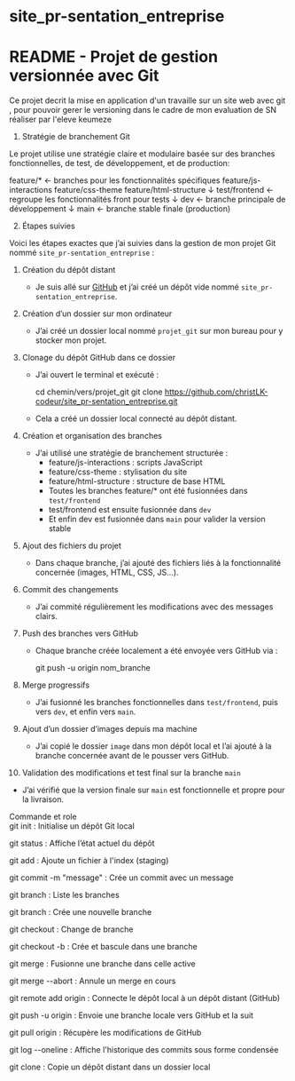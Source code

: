 # site_pr-sentation_entreprise
# README - Projet de gestion versionnée avec Git

Ce projet decrit la mise en application d'un travaille sur un site web avec git , pour pouvoir gerer le versioning dans le cadre de mon evaluation de SN
réaliser par l'eleve keumeze

 1.  Stratégie de branchement Git

Le projet utilise une stratégie claire et modulaire basée sur des branches fonctionnelles, de test, de développement, et de production:


feature/*         ← branches pour les fonctionnalités spécifiques
     feature/js-interactions
     feature/css-theme
     feature/html-structure
        ↓
test/frontend      ← regroupe les fonctionnalités front pour tests
        ↓
dev                ← branche principale de développement
        ↓
main               ← branche stable finale (production)

 2.  Étapes suivies

Voici les étapes exactes que j’ai suivies dans la gestion de mon projet Git nommé `site_pr-sentation_entreprise` :

1. Création du dépôt distant  
   - Je suis allé sur [GitHub](https://github.com) et j’ai créé un dépôt vide nommé `site_pr-sentation_entreprise`.

2. Création d’un dossier sur mon ordinateur 
   - J’ai créé un dossier local nommé `projet_git` sur mon bureau pour y stocker mon projet.

3. Clonage du dépôt GitHub dans ce dossier 
   - J’ai ouvert le terminal et exécuté :
     
     cd chemin/vers/projet_git
     git clone https://github.com/christLK-codeur/site_pr-sentation_entreprise.git
     
   - Cela a créé un dossier local connecté au dépôt distant.

4. Création et organisation des branches  
   - J’ai utilisé une stratégie de branchement structurée :
     - feature/js-interactions : scripts JavaScript
     - feature/css-theme : stylisation du site
     - feature/html-structure : structure de base HTML
     - Toutes les branches feature/* ont été fusionnées dans `test/frontend`
     - test/frontend est ensuite fusionnée dans `dev`
     - Et enfin dev est fusionnée dans `main` pour valider la version stable

5. Ajout des fichiers du projet
   - Dans chaque branche, j’ai ajouté des fichiers liés à la fonctionnalité concernée (images, HTML, CSS, JS…).

6. Commit des changements
   - J’ai commité régulièrement les modifications avec des messages clairs.

7. Push des branches vers GitHub  
   - Chaque branche créée localement a été envoyée vers GitHub via :
     
     git push -u origin nom_branche
     

8. Merge progressifs 
   - J’ai fusionné les branches fonctionnelles dans `test/frontend`, puis vers `dev`, et enfin vers `main`.

9. Ajout d’un dossier d’images depuis ma machine
   - J’ai copié le dossier `image` dans mon dépôt local et l’ai ajouté à la branche concernée avant de le pousser vers GitHub.

10. Validation des modifications et test final sur la branche `main`
   - J’ai vérifié que la version finale sur `main` est fonctionnelle et propre pour la livraison.

Commande et role                                        
git init : Initialise un dépôt Git local

git status : Affiche l’état actuel du dépôt

git add <fichier> : Ajoute un fichier à l'index (staging)

git commit -m "message" : Crée un commit avec un message

git branch : Liste les branches

git branch <nom> : Crée une nouvelle branche

git checkout <nom> : Change de branche

git checkout -b <nom> : Crée et bascule dans une branche

git merge <branche> : Fusionne une branche dans celle active

git merge --abort : Annule un merge en cours

git remote add origin <url> : Connecte le dépôt local à un dépôt distant (GitHub)

git push -u origin <branche> : Envoie une branche locale vers GitHub et la suit

git pull origin <branche> : Récupère les modifications de GitHub

git log --oneline : Affiche l'historique des commits sous forme condensée

git clone <url> : Copie un dépôt distant dans un dossier local



